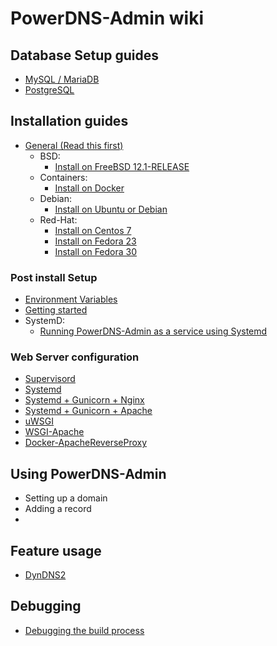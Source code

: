 # PowerDNS-Admin wiki

## Database Setup guides

- [MySQL / MariaDB](database-setup/Setup-MySQL-or-MariaDB.md)
- [PostgreSQL](database-setup/Setup-PostgreSQL.md)

## Installation guides

- [General (Read this first)](install/General.md)
  - BSD:
    - [Install on FreeBSD 12.1-RELEASE](install/Running-on-FreeBSD.md)
  - Containers:
    - [Install on Docker](install/Running-PowerDNS-Admin-on-Docker.md)
  - Debian:
    - [Install on Ubuntu or Debian](install/Running-PowerDNS-Admin-on-Ubuntu-or-Debian.md)
  - Red-Hat:
    - [Install on Centos 7](install/Running-PowerDNS-Admin-on-Centos-7.md)
    - [Install on Fedora 23](install/Running-PowerDNS-Admin-on-Fedora-23.md)
    - [Install on Fedora 30](install/Running-PowerDNS-Admin-on-Fedora-30.md)

### Post install Setup

- [Environment Variables](configuration/Environment-variables.md)
- [Getting started](configuration/Getting-started.md)
- SystemD:
  - [Running PowerDNS-Admin as a service using Systemd](install/Running-PowerDNS-Admin-as-a-service-(Systemd).md)

### Web Server configuration

- [Supervisord](web-server/Supervisord-example.md)
- [Systemd](web-server/Systemd-example.md)
- [Systemd + Gunicorn + Nginx](web-server/Running-PowerDNS-Admin-with-Systemd-Gunicorn-and-Nginx.md)
- [Systemd + Gunicorn + Apache](web-server/Running-PowerDNS-Admin-with-Systemd,-Gunicorn-and-Apache.md)
- [uWSGI](web-server/uWSGI-example.md)
- [WSGI-Apache](web-server/WSGI-Apache-example.md)
- [Docker-ApacheReverseProxy](web-server/Running-Docker-Apache-Reverseproxy.md)

## Using PowerDNS-Admin

- Setting up a domain
- Adding a record
- <whatever else>

## Feature usage

- [DynDNS2](features/DynDNS2.md)

## Debugging

- [Debugging the build process](debug/build-process.md)
